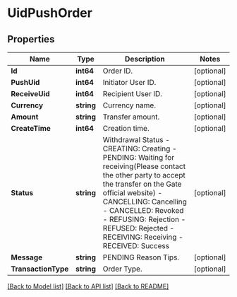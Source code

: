 # UidPushOrder

## Properties

Name | Type | Description | Notes
------------ | ------------- | ------------- | -------------
**Id** | **int64** | Order ID. | [optional] 
**PushUid** | **int64** | Initiator User ID. | [optional] 
**ReceiveUid** | **int64** | Recipient User ID. | [optional] 
**Currency** | **string** | Currency name. | [optional] 
**Amount** | **string** | Transfer amount. | [optional] 
**CreateTime** | **int64** | Creation time. | [optional] 
**Status** | **string** | Withdrawal Status  - CREATING: Creating - PENDING: Waiting for receiving(Please contact the other party to accept the transfer on the Gate official website) - CANCELLING: Cancelling - CANCELLED: Revoked - REFUSING: Rejection - REFUSED: Rejected - RECEIVING: Receiving - RECEIVED: Success | [optional] 
**Message** | **string** | PENDING Reason Tips. | [optional] 
**TransactionType** | **string** | Order Type. | [optional] 

[[Back to Model list]](../README.md#documentation-for-models) [[Back to API list]](../README.md#documentation-for-api-endpoints) [[Back to README]](../README.md)



